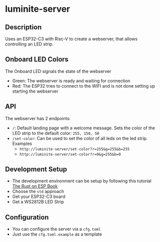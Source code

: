 # luminite-server

## Description

Uses an ESP32-C3 with Risc-V to create a webserver, that allows controlling an LED strip.

## Onboard LED Colors

The Onboard LED signals the state of the webserver

- Green: The webserver is ready and waiting for connection
- Red: The ESP32 tries to connect to the WIFI and is not done setting up starting the webserver

## API

The webserver has 2 endpoints:

- `/`: Default landing page with a welcome message. Sets the color of the LED strip to the default color: `255, 150, 50`
- `/set-color`: Can be used to set the color of all leds on the led strip. Examples
  - `http://luminite-server/set-color?r=255&g=255&b=255`
  - `http://luminite-server/set-color?r=0&g=255&b=0`

## Development Setup

- The development environment can be setup by following this tutorial [The Rust on ESP Book](https://esp-rs.github.io/book/overview/index.html)
- Choose the `std` approach
- Get your ESP32-C3 board
- Get a WS2812B LED Strip

## Configuration

- You can configure the server via a `cfg.toml`
- Just use the `cfg.toml.example` as a template
